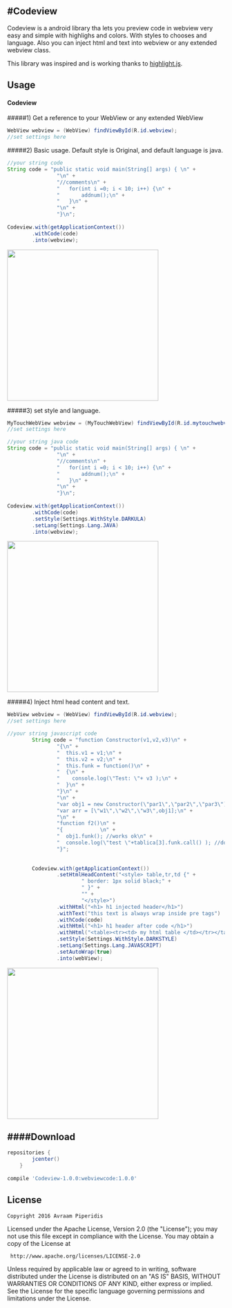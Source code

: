 #Codeview
-------------

Codeview is a android library tha lets you
preview code in webview very easy and simple with highlighs and colors.
With styles to chooses and language.
Also you can inject html and text into webview or any extended webview class.

This library was inspired and is working thanks to [highlight.js](https://highlightjs.org/).


Usage
-----

#### Codeview


#####1) Get a reference to your WebView or any extended WebView

```java
WebView webview = (WebView) findViewById(R.id.webview);
//set settings here
```

#####2) Basic usage. Default style is Original, and default language is java.

```java
//your string code 
String code = "public static void main(String[] args) { \n" +
                "\n" +
                "//comments\n" +
                "   for(int i =0; i < 10; i++) {\n" +
                "       addnum();\n" +
                "   }\n" +
                "\n" +
                "}\n";
								
Codeview.with(getApplicationContext())
		.withCode(code)
		.into(webview);
```
<img src="./readmepics/pic2.png" width="350">

#####3) set style and language.

```java
MyTouchWebView webview = (MyTouchWebView) findViewById(R.id.mytouchwebview);
//set settings here
```

```java
//your string java code 
String code = "public static void main(String[] args) { \n" +
                "\n" +
                "//comments\n" +
                "   for(int i =0; i < 10; i++) {\n" +
                "       addnum();\n" +
                "   }\n" +
                "\n" +
                "}\n";
								
Codeview.with(getApplicationContext())
		.withCode(code)
		.setStyle(Settings.WithStyle.DARKULA)
        .setLang(Settings.Lang.JAVA)
		.into(webview);
```
<img src="./readmepics/pic1.png" width="350">

#####4) Inject html head content and text.

```java
WebView webview = (WebView) findViewById(R.id.webview);
//set settings here
```

```java
//your string javascript code
        String code = "function Constructor(v1,v2,v3)\n" +
                "{\n" +
                "  this.v1 = v1;\n" +
                "  this.v2 = v2;\n" +
                "  this.funk = function()\n" +
                "  {\n" +
                "    console.log(\"Test: \"+ v3 );\n" +
                "  }\n" +
                "}\n" +
                "\n" +
                "var obj1 = new Constructor(\"par1\",\"par2\",\"par3\");\n" +
                "var arr = [\"w1\",\"w2\",\"w3\",obj1];\n" +
                "\n" +
                "function f2()\n" +
                "{            \n" +
                "  obj1.funk(); //works ok\n" +
                "  console.log(\"test \"+tablica[3].funk.call() ); //doesn't work\n" +
                "}";
                
                
        Codeview.with(getApplicationContext())
                .setHtmlHeadContent("<style> table,tr,td {" +
                        " border: 1px solid black;" +
                        " }" +
                        "" +
                        "</style>")
                .withHtml("<h1> h1 injected header</h1>")
                .withText("this text is always wrap inside pre tags")
                .withCode(code)
                .withHtml("<h1> h1 header after code </h1>")
                .withHtml("<table><tr><td> my html table </td></tr></table>")
                .setStyle(Settings.WithStyle.DARKSTYLE)
                .setLang(Settings.Lang.JAVASCRIPT)
                .setAutoWrap(true)
                .into(webView);
```
<img src="./readmepics/pic3.png" width="350">


####Download
--------

```groovy
repositories {
        jcenter()
    }
    
compile 'Codeview-1.0.0:webviewcode:1.0.0' 
```

License
-------

    Copyright 2016 Avraam Piperidis

   Licensed under the Apache License, Version 2.0 (the "License");
   you may not use this file except in compliance with the License.
   You may obtain a copy of the License at

     http://www.apache.org/licenses/LICENSE-2.0

   Unless required by applicable law or agreed to in writing, software
   distributed under the License is distributed on an "AS IS" BASIS,
   WITHOUT WARRANTIES OR CONDITIONS OF ANY KIND, either express or implied.
   See the License for the specific language governing permissions and
   limitations under the License.
